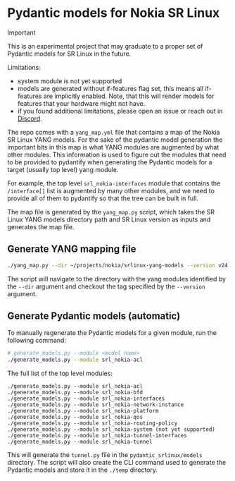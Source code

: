 # Pydantic models for Nokia SR Linux

> [!IMPORTANT]
> This is an experimental project that may graduate to a proper set of Pydantic models for SR Linux in the future.
>
> Limitations:
>
> - system module is not yet supported
> - models are generated without if-features flag set, this means all if-features are implicitly enabled. Note, that this will render models for features that your hardware might not have.
> - if you found additional limitations, please open an issue or reach out in [Discord](https://discord.gg/tZvgjQ6PZf).

The repo comes with a `yang_map.yml` file that contains a map of the Nokia SR Linux YANG models. For the sake of the pydantic model generation the important bits in this map is what YANG modules are augmented by what other modules. This information is used to figure out the modules that need to be provided to pydantify when generating the Pydantic models for a target (usually top level) yang module.

For example, the top level `srl_nokia-interfaces` module that contains the `/interface[]` list is augmented by many other modules, and we need to provide all of them to pydantify so that the tree can be built in full.

The map file is generated by the `yang_map.py` script, which takes the SR Linux YANG models directory path and SR Linux version as inputs and generates the map file.

## Generate YANG mapping file

```bash
./yang_map.py --dir ~/projects/nokia/srlinux-yang-models --version v24.10.1
```

The script will navigate to the directory with the yang modules identified by the `--dir` argument and checkout the tag specified by the `--version` argument.

## Generate Pydantic models (automatic)

To manually regenerate the Pydantic models for a given module, run the following command:

```bash
# generate_models.py --module <model name>
./generate_models.py --module srl_nokia-acl
```

The full list of the top level modules:

```
./generate_models.py --module srl_nokia-acl
./generate_models.py --module srl_nokia-bfd
./generate_models.py --module srl_nokia-interfaces
./generate_models.py --module srl_nokia-network-instance
./generate_models.py --module srl_nokia-platform
./generate_models.py --module srl_nokia-qos
./generate_models.py --module srl_nokia-routing-policy
./generate_models.py --module srl_nokia-system (not yet supported)
./generate_models.py --module srl_nokia-tunnel-interfaces
./generate_models.py --module srl_nokia-tunnel
```

This will generate the `tunnel.py` file in the `pydantic_srlinux/models` directory. The script will also create the CLI command used to generate the Pydantic models and store it in the `./temp` directory.
